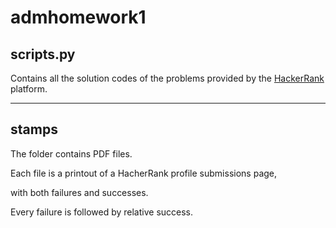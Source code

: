# admhomework1
 
 ## scripts.py 
 Contains all the solution codes of the problems provided by the [HackerRank](https://www.hackerrank.com) platform.
 
 ***
 ## stamps
 The folder contains PDF files.
 
 Each file is a printout of a HacherRank profile submissions page, 
 
 with both failures and successes. 
 
 Every failure is followed by relative success.
